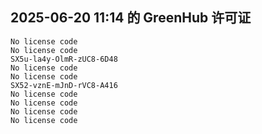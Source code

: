 ## 2025-06-20 11:14 的 GreenHub 许可证
```
No license code
No license code
SX5u-la4y-OlmR-zUC8-6D48
No license code
No license code
SX52-vznE-mJnD-rVC8-A416
No license code
No license code
No license code
No license code
```
